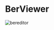 # BerViewer
![bereditor](https://user-images.githubusercontent.com/23622335/110918159-22dceb00-835e-11eb-876c-46abc18ff612.png)
